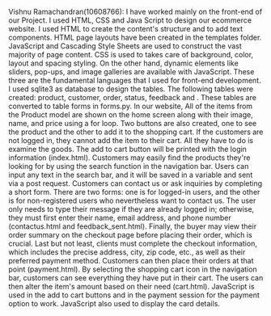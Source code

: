 Vishnu Ramachandran(10608766): I have worked mainly on the front-end of our Project. I used HTML, CSS and Java Script to design our ecommerce website. I used HTML to create the content's structure and to add text components. HTML page layouts have been created in the templates folder. JavaScript and Cascading Style Sheets are used to construct the vast majority of page content. CSS is used to takes care of background, color, layout and spacing styling. On the other hand, dynamic elements like sliders, pop-ups, and image galleries are available with JavaScript. These three are the fundamental languages that I used for front-end development.
I used sqlite3 as database to design the tables. The following tables were created:  product, customer, order, status, feedback and . These tables are converted to table forms in forms.py.
In our website, All of the items from the Product model are shown on the home screen along with their image, name, and price using a for loop. Two buttons are also created, one to see the product and the other to add it to the shopping cart. If the customers are not logged in, they cannot add the item to their cart. All they have to do is examine the goods. The add to cart button will be printed with the login information (index.html).
Customers may easily find the products they're looking for by using the search function in the navigation bar. Users can input any text in the search bar, and it will be saved in a variable and sent via a post request.
Customers can contact us or ask inquiries by completing a short form. There are two forms: one is for logged-in users, and the other is for non-registered users who nevertheless want to contact us. The user only needs to type their message if they are already logged in; otherwise, they must first enter their name, email address, and phone number (contactus.html and feedback_sent.html).
Finally, the buyer may view their order summary on the checkout page before placing their order, which is crucial. Last but not least, clients must complete the checkout information, which includes the precise address, city, zip code, etc., as well as their preferred payment method. Customers can then place their orders at that point (payment.html).
By selecting the shopping cart icon in the navigation bar, customers can see everything they have put in their cart. The users can then alter the item's amount based on their need (cart.html).
JavaScript is used in the add to cart buttons and in the payment session for the payment option to work. JavaScript also used to display the card details.
